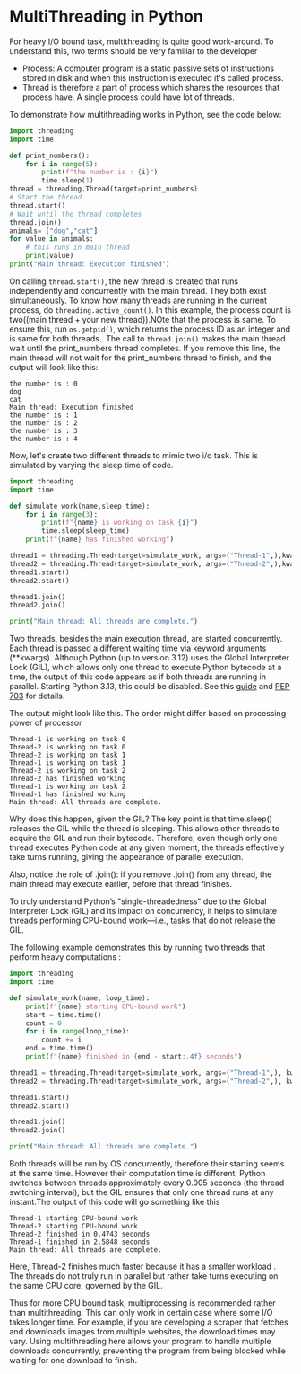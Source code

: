 # MultiThreading in Python
For heavy I/O bound task, multithreading is quite good work-around. To understand this, two terms should be very familiar to the developer
- Process: A computer program is a static passive sets of instructions stored in disk and when this instruction is executed it's called process. 
- Thread is therefore a part of process which shares the resources that process have. A single process could have lot of threads.

To demonstrate how multithreading works in Python, see the code below:
```python
import threading
import time

def print_numbers():
    for i in range(5):
        print(f"the number is : {i}")
        time.sleep(1) 
thread = threading.Thread(target=print_numbers)
# Start the thread
thread.start()
# Wait until the thread completes
thread.join()
animals= ["dog","cat"]
for value in animals:
    # this runs in main thread
    print(value)
print("Main thread: Execution finished")
```
On calling `thread.start()`, the new thread is created that runs independently and concurrently with the main thread. They both exist simultaneously. To know how many threads are running in the current process, do `threading.active_count()`. In this example, the process count is two((main thread + your new thread)).NOte that the process is same. To ensure this, run `os.getpid()`, which returns the process ID as an integer and is same for both threads..
The call to `thread.join()` makes the main thread wait until the print_numbers thread completes. If you remove this line, the main thread will not wait for the print_numbers thread to finish, and the output will look like this:

```
the number is : 0
dog
cat
Main thread: Execution finished
the number is : 1
the number is : 2
the number is : 3
the number is : 4
```

Now, let's create two different threads to mimic two i/o task. This is simulated by varying the sleep time of code.

```python
import threading
import time

def simulate_work(name,sleep_time):
    for i in range(3):
        print(f"{name} is working on task {i}")
        time.sleep(sleep_time) 
    print(f"{name} has finished working")

thread1 = threading.Thread(target=simulate_work, args=("Thread-1",),kwargs={'sleep_time': 5})
thread2 = threading.Thread(target=simulate_work, args=("Thread-2",),kwargs={'sleep_time': 3})
thread1.start()
thread2.start()

thread1.join()
thread2.join()

print("Main thread: All threads are complete.")
```
Two threads, besides the main execution thread, are started concurrently. Each thread is passed a different waiting time via keyword arguments (**kwargs). Although Python (up to version 3.12) uses the Global Interpreter Lock (GIL), which allows only one thread to execute Python bytecode at a time, the output of this code appears as if both threads are running in parallel. Starting Python 3.13, this could be disabled.  See this [guide](https://docs.python.org/3/howto/free-threading-extensions.html) and [PEP 703](https://peps.python.org/pep-0703/) for details.

The output might look like this. The order might differ based on processing power of processor
```
Thread-1 is working on task 0
Thread-2 is working on task 0
Thread-2 is working on task 1
Thread-1 is working on task 1
Thread-2 is working on task 2
Thread-2 has finished working
Thread-1 is working on task 2
Thread-1 has finished working
Main thread: All threads are complete.
```
Why does this happen, given the GIL? The key point is that time.sleep() releases the GIL while the thread is sleeping. This allows other threads to acquire the GIL and run their bytecode. Therefore, even though only one thread executes Python code at any given moment, the threads effectively take turns running, giving the appearance of parallel execution.

Also, notice the role of .join(): if you remove .join() from any thread, the main thread may execute earlier, before that thread finishes.


To truly understand Python’s "single-threadedness" due to the Global Interpreter Lock (GIL) and its impact on concurrency, it helps to simulate threads performing CPU-bound work—i.e., tasks that do not release the GIL.

The following example demonstrates this by running two threads that perform heavy computations :

```python
import threading
import time

def simulate_work(name, loop_time):
    print(f"{name} starting CPU-bound work")
    start = time.time()
    count = 0
    for i in range(loop_time):
        count += i
    end = time.time()
    print(f"{name} finished in {end - start:.4f} seconds")

thread1 = threading.Thread(target=simulate_work, args=("Thread-1",), kwargs={'loop_time': 10**8})
thread2 = threading.Thread(target=simulate_work, args=("Thread-2",), kwargs={'loop_time': 10**7})

thread1.start()
thread2.start()

thread1.join()
thread2.join()

print("Main thread: All threads are complete.")

```
Both threads will be run by OS concurrently, therefore their starting seems at the same time. However their computation time is different. Python switches between threads approximately every 0.005 seconds (the thread switching interval), but the GIL ensures that only one thread runs at any instant.The output of this code will go something like this 
```
Thread-1 starting CPU-bound work
Thread-2 starting CPU-bound work
Thread-2 finished in 0.4743 seconds
Thread-1 finished in 2.5848 seconds
Main thread: All threads are complete.
```
Here, Thread-2 finishes much faster because it has a smaller workload . The threads do not truly run in parallel but rather take turns executing on the same CPU core, governed by the GIL.

Thus for more CPU bound task, multiprocessing is recommended rather than multithreading. This can only work in certain case where some I/O takes longer time. For example, if you are developing a scraper that fetches and downloads images from multiple websites, the download times may vary. Using multithreading here allows your program to handle multiple downloads concurrently, preventing the program from being blocked while waiting for one download to finish.